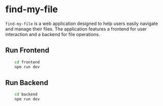 # find-my-file

`find-my-file` is a web application designed to help users easily navigate and manage their files. The application features a frontend for user interaction and a backend for file operations.

## Run Frontend

```sh
    cd frontend
    npm run dev
```

## Run Backend

```sh
    cd backend
    npm run dev
```